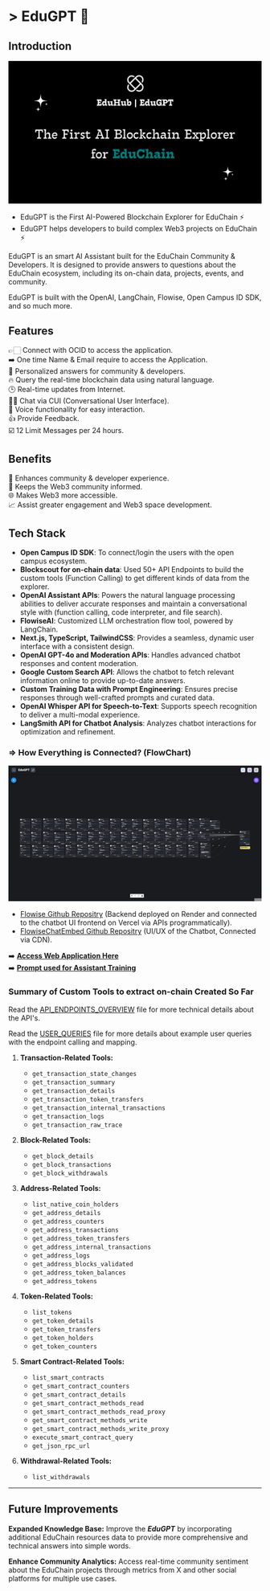 # > EduGPT 🤖

## Introduction

![EduGPT-Social-Post](./public/EduHub-social.png)

- EduGPT is the First AI-Powered Blockchain Explorer for EduChain ⚡
- EduGPT helps developers to build complex Web3 projects on EduChain ⚡

EduGPT is an smart AI Assistant built for the EduChain Community & Developers. It is designed to provide answers to questions about the EduChain ecosystem, including its on-chain data, projects, events, and community.

EduGPT is built with the OpenAI, LangChain, Flowise, Open Campus ID SDK, and so much more.

## Features

👉🏻 Connect with OCID to access the application. <br>
➡️ One time Name & Email require to access the Application. <br>
🎯 Personalized answers for community & developers. <br>
🔥 Query the real-time blockchain data using natural language. <br>
🕒 Real-time updates from Internet. <br>
👨‍💻 Chat via CUI (Conversational User Interface). <br>
🎤 Voice functionality for easy interaction. <br>
👍 Provide Feedback. <br>
☑️ 12 Limit Messages per 24 hours. <br>

## Benefits

🌟 Enhances community & developer experience. <br>
📰 Keeps the Web3 community informed. <br>
🌐 Makes Web3 more accessible. <br>
📈 Assist greater engagement and Web3 space development. <br>

## Tech Stack

- **Open Campus ID SDK**: To connect/login the users with the open campus ecosystem.
- **Blockscout for on-chain data**: Used 50+ API Endpoints to build the custom tools (Function Calling) to get different kinds of data from the explorer.
- **OpenAI Assistant APIs**: Powers the natural language processing abilities to deliver accurate responses and maintain a conversational style with (function calling, code interpreter, and file search).
- **FlowiseAI**: Customized LLM orchestration flow tool, powered by LangChain.
- **Next.js, TypeScript, TailwindCSS**: Provides a seamless, dynamic user interface with a consistent design.
- **OpenAI GPT-4o and Moderation APIs**: Handles advanced chatbot responses and content moderation.
- **Google Custom Search API**: Allows the chatbot to fetch relevant information online to provide up-to-date answers.
- **Custom Training Data with Prompt Engineering**: Ensures precise responses through well-crafted prompts and curated data.
- **OpenAI Whisper API for Speech-to-Text**: Supports speech recognition to deliver a multi-modal experience.
- **LangSmith API for Chatbot Analysis**: Analyzes chatbot interactions for optimization and refinement.

### **=> How Everything is Connected? (FlowChart)**

![FlowiseAI Flow Chart](./public/EduGPT.png)

- [Flowise Github Repositry](https://github.com/flowiseai/flowise) (Backend deployed on Render and connected to the chatbot UI frontend on Vercel via APIs programmatically).
- [FlowiseChatEmbed Github Repositry](https://github.com/flowiseai/FlowiseChatEmbed) (UI/UX of the Chatbot, Connected via CDN).

➡️ **[Access Web Application Here](https://ai.eduhub.dev/)** <br>
➡️ **[Prompt used for Assistant Training](./prompt-engineering/prompt.md)** <br>

### **Summary of Custom Tools to extract on-chain Created So Far**

Read the [API_ENDPOINTS_OVERVIEW](./ai-explorer/api_endpoints_overview.md) file for more technical details about the API's.

Read the [USER_QUERIES](./ai-explorer/user_queries.md) file for more details about example user queries with the endpoint calling and mapping.

1. **Transaction-Related Tools:**
   - `get_transaction_state_changes`
   - `get_transaction_summary`
   - `get_transaction_details`
   - `get_transaction_token_transfers`
   - `get_transaction_internal_transactions`
   - `get_transaction_logs`
   - `get_transaction_raw_trace`

2. **Block-Related Tools:**
   - `get_block_details`
   - `get_block_transactions`
   - `get_block_withdrawals`

3. **Address-Related Tools:**
   - `list_native_coin_holders`
   - `get_address_details`
   - `get_address_counters`
   - `get_address_transactions`
   - `get_address_token_transfers`
   - `get_address_internal_transactions`
   - `get_address_logs`
   - `get_address_blocks_validated`
   - `get_address_token_balances`
   - `get_address_tokens`

4. **Token-Related Tools:**
   - `list_tokens`
   - `get_token_details`
   - `get_token_transfers`
   - `get_token_holders`
   - `get_token_counters`

5. **Smart Contract-Related Tools:**
   - `list_smart_contracts`
   - `get_smart_contract_counters`
   - `get_smart_contract_details`
   - `get_smart_contract_methods_read`
   - `get_smart_contract_methods_read_proxy`
   - `get_smart_contract_methods_write`
   - `get_smart_contract_methods_write_proxy`
   - `execute_smart_contract_query`
   - `get_json_rpc_url`

6. **Withdrawal-Related Tools:**
   - `list_withdrawals`

---

## Future Improvements

**Expanded Knowledge Base:** Improve the ***EduGPT*** by incorporating additional EduChain resources data to provide more comprehensive and technical answers into simple words.<br>

**Enhance Community Analytics:** Access real-time community sentiment about the EduChain projects through metrics from X and other social platforms for multiple use cases.<br>

